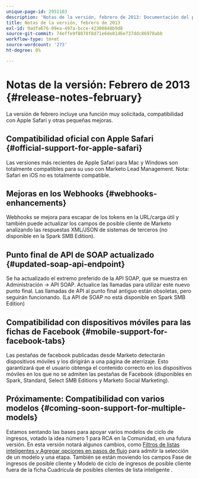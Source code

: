 ```yaml
---
unique-page-id: 2951103
description: 'Notas de la versión, febrero de 2013: Documentación del producto de Marketo'
title: Notas de la versión, febrero de 2013
exl-id: 9adfa676-09ea-497a-bcce-42300848b9d8
source-git-commit: 74effe9f8078f8d71e6de01d6e737ddc86978abb
workflow-type: tm+mt
source-wordcount: '273'
ht-degree: 0%

---
```


# Notas de la versión: Febrero de 2013 {#release-notes-february}

La versión de febrero incluye una función muy solicitada, compatibilidad con Apple Safari y otras pequeñas mejoras.

## Compatibilidad oficial con Apple Safari {#official-support-for-apple-safari}

Las versiones más recientes de Apple Safari para Mac y Windows son totalmente compatibles para su uso con Marketo Lead Management. Nota: Safari en iOS no es totalmente compatible.

## Mejoras en los Webhooks {#webhooks-enhancements}

Webhooks se mejora para escapar de los tokens en la URL/carga útil y también puede actualizar los campos de posible cliente de Marketo analizando las respuestas XML/JSON de sistemas de terceros (no disponible en la Spark SMB Edition).

## Punto final de API de SOAP actualizado {#updated-soap-api-endpoint}

Se ha actualizado el extremo preferido de la API SOAP, que se muestra en Administración -> API SOAP. Actualice las llamadas para utilizar este nuevo punto final. Las llamadas de API al punto final antiguo están obsoletas, pero seguirán funcionando. (La API de SOAP no está disponible en Spark SMB Edition)

## Compatibilidad con dispositivos móviles para las fichas de Facebook {#mobile-support-for-facebook-tabs}

Las pestañas de facebook publicadas desde Marketo detectarán dispositivos móviles y los dirigirán a una página de aterrizaje. Esto garantizará que el usuario obtenga el contenido correcto en los dispositivos móviles en los que no se admiten las pestañas de Facebook (disponibles en Spark, Standard, Select SMB Editions y Marketo Social Marketing).

## Próximamente: Compatibilidad con varios modelos {#coming-soon-support-for-multiple-models}

Estamos sentando las bases para apoyar varios modelos de ciclo de ingresos, votado la idea número 1 para RCA en la Comunidad, en una futura versión. En esta versión notará algunos cambios, como [Filtros de listas inteligentes y Agregar opciones en pasos de flujo](/help/marketo/product-docs/reporting/revenue-cycle-analytics/revenue-cycle-models/find-all-leads-in-a-revenue-cycle-model.md) para admitir la selección de un modelo y una etapa. También se están moviendo los campos Fase de ingresos de posible cliente y Modelo de ciclo de ingresos de posible cliente fuera de la ficha Cuadrícula de posibles clientes de lista inteligente .
